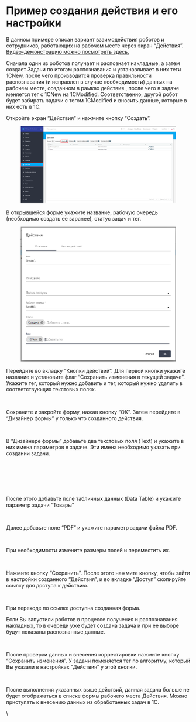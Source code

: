 # Пример создания действия и его настройки

В данном примере описан вариант взаимодействия роботов и сотрудников, работающих на рабочем месте через экран “Действия”. [Видео-демонстрацию можно посмотреть здесь.](https://sherparpa.ru/ucontent/?0I)

Сначала один из роботов получает и распознает накладные, а затем создает Задачи по итогам распознавания и устанавливает в них теги 1CNew, после чего производится проверка правильности распознавания (и исправлен в случае необходимости)  данных на рабочем месте, созданном в рамках действия  , после чего в задаче меняется тег с 1CNew на 1СModified. Соответственно, другой робот будет забирать задачи с тегом 1СModified и вносить данные, которые в них есть в 1С.

Откройте экран “Действия” и нажмите кнопку “Создать”.

<figure><img src="../../../../.gitbook/assets/ЭкрнДейств1.png" alt=""><figcaption></figcaption></figure>

В открывшейся форме укажите название, рабочую очередь (необходимо создать ее заранее), статус задач и тег.&#x20;

<figure><img src="../../../../.gitbook/assets/image (33).png" alt=""><figcaption></figcaption></figure>

Перейдите во вкладку “Кнопки действий”. Для первой кнопки укажите название и установите флаг “Сохранить изменения в текущей задаче”. Укажите тег, который нужно добавить и тег, который нужно удалить в соответствующих текстовых полях.

<figure><img src="https://lh7-rt.googleusercontent.com/docsz/AD_4nXeSWGgW1n1iTVT0kedN_dtZOM72fRotrPalYZLcBd6E4Y5r2TU1ec2YKgCIwTiu5rjPhdChaqFALoyjOMPWAENY875dB9KXr1bJzdvA7XTnhFt5Wg78YkbvDs4JX3QMk0ZMVqlU9f0kHu0QTO-AUQeQ9BPW?key=N4r7eGDXJEzoTozyF62-kw" alt=""><figcaption></figcaption></figure>

Сохраните и закройте форму, нажав кнопку “ОК”. Затем перейдите в “Дизайнер формы” у только что созданного действия.&#x20;

<figure><img src="https://lh7-rt.googleusercontent.com/docsz/AD_4nXeIO1ssnWyG9dOliUDsPscefSb8z3klpTsdDWTyu8v1OggymFNgX4C0zC6QZzL8CJ0vNY2ut-ud-_3ZO7uLABKJ4LNEnfTOr_B5Vzv_t-I9I1Rf7VrfljH4zFDzHAGol7ewNCV7BVUkRoH230mIeBVJwyg?key=N4r7eGDXJEzoTozyF62-kw" alt=""><figcaption></figcaption></figure>

В “Дизайнере формы” добавьте два текстовых поля (Text) и укажите в них имена параметров в задаче. Эти имена необходимо указать при  создании задачи.

<figure><img src="https://lh7-rt.googleusercontent.com/docsz/AD_4nXcezpf16aNh-bcALZFR5RfZPvUzeEEJmyPpH6XlI2Hfa_yatyUTk3IlIcAGimOGALDn68IRgof0nRk6rC18lfnTQaaoEoL45h9X_DiODE5shBGRnBHiAr6qbp86T0lj7ot2-9pvXxHijyoJqXuXLBswLnk?key=N4r7eGDXJEzoTozyF62-kw" alt=""><figcaption></figcaption></figure>

<figure><img src="https://lh7-rt.googleusercontent.com/docsz/AD_4nXcSkX1TTDJcM5WoUp4VJZNhdA2wPjwzHsMck0HYOql-IWw_Lra1rJ5TTxbhiSkxgeU3ukEMsNigUfTyqD6wK6_hKlSfgXxt5vCZs5bWGSph9ne_6da4RM883MYP3ZXM_IzheX1wYL5y7FBWK6hG9gbUUR8R?key=N4r7eGDXJEzoTozyF62-kw" alt=""><figcaption></figcaption></figure>

<figure><img src="https://lh7-rt.googleusercontent.com/docsz/AD_4nXfMuivym45BoHa2dhaXLElXv9M1DwjHjrXioanI0QVDvq5SjC311zzQwkt-uqWIsYMSpdHMaQ3ZB_1NGFeIH5b2q5gdNMK1ger6-Sue8ZtuPfP9WjMEaFlO5a-cHPhpVdCkapPql894mLifnYjq0RX-K1c?key=N4r7eGDXJEzoTozyF62-kw" alt=""><figcaption></figcaption></figure>

После этого добавьте поле табличных данных (Data Table) и укажите параметр задачи “Товары”

<figure><img src="https://lh7-rt.googleusercontent.com/docsz/AD_4nXcJ3hcl6YayyN2ajXOmDEQsI08XfgUz6okVZAM_XaXF8QH3jYBglyWhJkMzEoIqJ1ombKw7rXqekjiGJehCd9ANZu6xnb-ZGUljNo70p21Um-fTQirNuTjq3QMz1KzmwGbx1XjLbrZpEf_lt3RavdWIORUN?key=N4r7eGDXJEzoTozyF62-kw" alt=""><figcaption></figcaption></figure>

Далее добавьте поле “PDF” и укажите параметр задачи файла PDF.&#x20;

<figure><img src="https://lh7-rt.googleusercontent.com/docsz/AD_4nXcwkUKcMHkLlgC58usdtxgcJwbugBNbMascVbzdnKBb87D1I-fv0iZ9BeOulbudYRpYfwUdffq-CZrKUGcULLTuaeOqzf6Hz4Fh4w2cGWk_Rw71mf0zy63IZ421NPzIg1J4HgxMwqj8BWflAZOI_Z6oGQE?key=N4r7eGDXJEzoTozyF62-kw" alt=""><figcaption></figcaption></figure>

При необходимости измените размеры полей и переместить их.

<figure><img src="https://lh7-rt.googleusercontent.com/docsz/AD_4nXeIvV2Grp3CHdy_LFm31hWqq1P6AsW3zRT1SqVPh1XMn1ADhd73tA1QFeEGGLaSQQadQigjRcPBjlQ9MC_0bjv7BMWss3zbtwmFDwkNnVH4dD0jdbia69_QpGzBHm_fIqru2_aj_-ld_MNmuKzIF7oiy7wX?key=N4r7eGDXJEzoTozyF62-kw" alt=""><figcaption></figcaption></figure>

Нажмите кнопку “Сохранить”. После этого нажмите кнопку, чтобы зайти в настройки созданного “Действия”, и во вкладке “Доступ” скопируйте ссылку для доступа к действию.

<figure><img src="https://lh7-rt.googleusercontent.com/docsz/AD_4nXfVBrUBxpJOhilGW5HdzTGi1tJLN8MWdmSD5qrqQO5T2avAQFHg2qXaJaA_wZhejkg5bixTSRGy7APOx-Uhnt_2UImta0Ci2V_KWivateVECK68bNyMmWlCrEUfjBZBQ9qm9XTdcXjn0CgbWbpTOWwyq2T-?key=N4r7eGDXJEzoTozyF62-kw" alt=""><figcaption></figcaption></figure>

При переходе по ссылке доступна созданная форма.&#x20;

Если Вы запустили роботов  в процессе получения и распознавания накладных, то в очереди уже будет создана  задача и при ее выборе будут показаны распознанные данные.

<figure><img src="https://lh7-rt.googleusercontent.com/docsz/AD_4nXegeBRs0BUOVPET9V0vB6WT93Mv-QEKIREf06lKIvIxLjWuxcWtG8k-1RmBP4gJOkgso79Iaj-pArX_kCEJTONESs2klbzDTKaAmBf-j1Psyd-76fTBFu0MoA9xnlPQeuKFkihRwFZ88tCMXOvIAWdS7Ls8?key=N4r7eGDXJEzoTozyF62-kw" alt=""><figcaption></figcaption></figure>

После проверки данных и внесения корректировки нажмите кнопку  “Сохранить изменения”. У задачи поменяется тег по алгоритму, который Вы указали  в настройках “Действия” у этой кнопки. &#x20;

<figure><img src="https://lh7-rt.googleusercontent.com/docsz/AD_4nXfq1N757zaB70SNUQWjNPX-Ndv5DhahsfNGQ2kQ_LRhdfMjad0LrsJE134kMyBFIEvKI2qtW5pYvuUe7A9mLAwoJkV4syxf0X2FFD-tcnuLsRt6Vk4EkEbulVwgHlVH9YmZvFO1ZmRerl9ihXlVosVjRUo7?key=N4r7eGDXJEzoTozyF62-kw" alt=""><figcaption></figcaption></figure>

После выполнения указанных выше действий, данная задача больше не будет отображаться в списке формы рабочего места Действия.   Можно приступать к внесению данных из обработанных задач в 1С.

\
